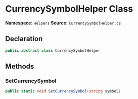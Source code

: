# CurrencySymbolHelper Class

**Namespace:** `Helpers`
**Source:** `CurrencySymbolHelper.cs`

## Declaration

```csharp
public abstract class CurrencySymbolHelper
```

## Methods

### SetCurrencySymbol

```csharp
public static void SetCurrencySymbol(string symbol)
```


